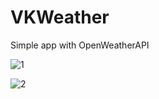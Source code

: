 # VKWeather

Simple app with OpenWeatherAPI

![1](https://github.com/GoodDamn/VKWeather/assets/76108467/221d23a8-7202-4298-ac83-3a9288809686)

![2](https://github.com/GoodDamn/VKWeather/assets/76108467/bf889ad5-40b0-4588-b368-456d1f93475f)
